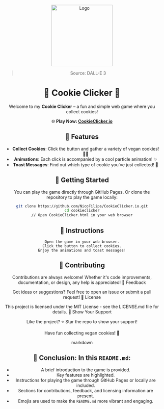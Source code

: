 <!-- PROJECT LOGO -->
<br />
<div align="center">
<a href="https://github.com/NicoFilips/ByteBrusher/">
  <img src="https://user-images.githubusercontent.com/35654361/290687115-7ea13dc6-d4cc-4c23-ac2d-a93736f694da.png" alt="Logo" width="200" height="200">
</a>

<blockquote>
  <p>Source: DALL-E 3</p>
</blockquote>


# 🍪 Cookie Clicker 🌱

Welcome to my **Cookie Clicker** – a fun and simple web game where you collect cookies! 

🌐 **Play Now: [CookieClicker.io](https://NicoFilips.github.io/CookieClicker.io/)**

## 🌟 Features

- **Collect Cookies**: Click the button and gather a variety of vegan cookies! 🍫🍪
- **Animations**: Each click is accompanied by a cool particle animation! ✨
- **Toast Messages**: Find out which type of cookie you've just collected! 📣

## 🚀 Getting Started

You can play the game directly through GitHub Pages.
Or clone the repository to play the game locally:

```bash
git clone https://github.com/NicoFilips/CookieClicker.io.git
cd cookieclicker
// Open CookieClicker.html in your web browser
```

## 📝 Instructions

    Open the game in your web browser.
    Click the button to collect cookies.
    Enjoy the animations and toast messages!

## 🤝 Contributing

Contributions are always welcome! Whether it's code improvements, documentation, or design, any help is appreciated!
💌 Feedback

Got ideas or suggestions? Feel free to open an issue or submit a pull request!
📜 License

This project is licensed under the MIT License - see the LICENSE.md file for details.
🌈 Show Your Support

Like the project? ⭐️ Star the repo to show your support!

Have fun collecting vegan cookies! 🎉

markdown


## 📍 Conclusion: In this `README.md`:

- A brief introduction to the game is provided.
- Key features are highlighted.
- Instructions for playing the game through GitHub Pages or locally are included.
- Sections for contributions, feedback, and licensing information are present.
- Emojis are used to make the `README.md` more vibrant and engaging.
